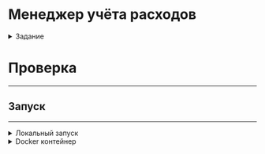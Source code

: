 # Менеджер учёта расходов

<details>
<summary>Задание</summary>
Минимальные требования:   
- Регистрация пользователя   
- Авторизация пользователя (по токену)   
- Транзакции пользователя - CRUD
С помощью транзакций происходит списание, начисление баланса пользователя.
Транзакция должна содержать в себе: сумму\*, время\*, категорию\*, организацию\*, описание.
Пользователь должен иметь возможность сортировать, фильтровать транзакции по времени, сумме, дате.
   
- Категории пользователя - CRUD
При регистрации пользователь получает набор стандартных категорий:
"Забота о себе", "Зарплата", "Здоровье и фитнес", "Кафе и рестораны", "Машина", "Образование", "Отдых и развлечения", "Платежи, комиссии", "Покупки: одежда, техника", "Продукты", "Проезд".
Пользователь может изменять/удалять стандартные категории как пожелает, а также создавать свои.   
- Просмотр профиля пользователя (информация о текущем балансе)   
- Статистика пользователя.
Реализовать отправку статистики на почту пользователя утром каждый день.
Объём получаемой статистики можете выбрать сами.   
</details>

# Проверка 

---

## Запуск

---
<details>
<summary>Локальный запуск</summary>

**Создание виртуального окружения**
```sh
python3 -m venv venv
```
**Активация виртуального окружения**
```sh
source venv/bin/activate
```
**Установка необходимых зависимостей**
```sh
pip install -r requirements.txt
```
**Запуск миграции**
```sh
python3 app/manage.py migrate
```
**Инициализация необходимых переменных окружения**
```shell
export DJANGO_ALLOWED_HOSTS="127.0.0.1"
export SECRET_KEY=foo
export DEBUG=1
```
**Запуск проекта**
```shell
python3 app/manage.py runserver
```
**Проект доступен по ссылке ниже:**
```text
http://127.0.0.1:8000/
```
</details>

<details>
<summary>Docker контейнер</summary>

**Запуск сборки docker контейнера**
```shell
docker-compose build
```
**По завершению сборки контейнера, нужно его запустить**
```shell
docker-compose up -d 
```

**Проект доступен по ссылке ниже:**
```text
http://localhost:8000/
```
</details>
